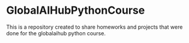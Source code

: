 # GlobalAIHubPythonCourse
This is a repository created to share homeworks and projects that were done for the globalaihub python course.
